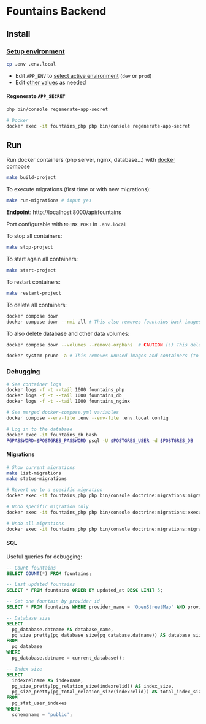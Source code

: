 # Fountains Backend

## Install

### [Setup environment](https://symfony.com/doc/current/configuration.html#configuration-based-on-environment-variables)

```sh
cp .env .env.local
```

- Edit `APP_ENV` to [select active environment](https://symfony.com/doc/current/configuration.html#selecting-the-active-environment) (`dev` or `prod`)
- Edit [other values](https://symfony.com/doc/current/configuration.html#overriding-environment-values-via-env-local) as needed

#### Regenerate `APP_SECRET`

```sh
php bin/console regenerate-app-secret

# Docker
docker exec -it fountains_php php bin/console regenerate-app-secret
```

## Run

Run docker containers (php server, nginx, database...) with [docker compose](https://docs.docker.com/compose/install/)

```sh
make build-project
```

To execute migrations (first time or with new migrations):

```sh
make run-migrations # input yes
```

**Endpoint**: http://localhost:8000/api/fountains

Port configurable with `NGINX_PORT` in `.env.local`

To stop all containers:

```sh
make stop-project
```

To start again all containers:

```sh
make start-project
```

To restart containers:

```sh
make restart-project
```

To delete all containers:

```sh
docker compose down
docker compose down --rmi all # This also removes fountains-back images
```

To also delete database and other data volumes:

```sh
docker compose down --volumes --remove-orphans  # CAUTION (!) This deletes all data!

docker system prune -a # This removes unused images and containers (to clear storage)
```

### Debugging

```sh
# See container logs
docker logs -f -t --tail 1000 fountains_php
docker logs -f -t --tail 1000 fountains_db
docker logs -f -t --tail 1000 fountains_nginx

# See merged docker-compose.yml variables
docker compose --env-file .env --env-file .env.local config

# Log in to the database
docker exec -it fountains_db bash
PGPASSWORD=$POSTGRES_PASSWORD psql -U $POSTGRES_USER -d $POSTGRES_DB
```

#### Migrations

```sh
# Show current migrations
make list-migrations
make status-migrations

# Revert up to a specific migration
docker exec -it fountains_php php bin/console doctrine:migrations:migrate DoctrineMigrations\\Version20240613092837

# Undo specific migration only
docker exec -it fountains_php php bin/console doctrine:migrations:execute --down DoctrineMigrations\\Version20240613092837

# Undo all migrations
docker exec -it fountains_php php bin/console doctrine:migrations:migrate 0
```

#### SQL

Useful queries for debugging:

```sql
-- Count fountains
SELECT COUNT(*) FROM fountains;

-- Last updated fountains
SELECT * FROM fountains ORDER BY updated_at DESC LIMIT 5;

-- Get one fountain by provider id
SELECT * FROM fountains WHERE provider_name = 'OpenStreetMap' AND provider_id = 'node:430607924';

-- Database size
SELECT
  pg_database.datname AS database_name,
  pg_size_pretty(pg_database_size(pg_database.datname)) AS database_size
FROM
  pg_database
WHERE
  pg_database.datname = current_database();

-- Index size
SELECT
  indexrelname AS indexname,
  pg_size_pretty(pg_relation_size(indexrelid)) AS index_size,
  pg_size_pretty(pg_total_relation_size(indexrelid)) AS total_index_size
FROM         
  pg_stat_user_indexes
WHERE                                      
  schemaname = 'public';
```
